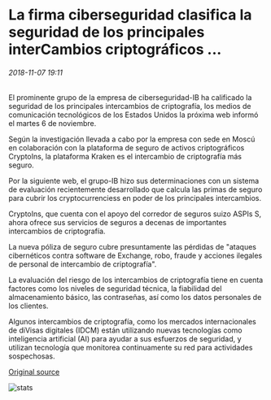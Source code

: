 # La firma ciberseguridad clasifica la seguridad de los principales interCambios criptográficos ...

###### 2018-11-07 19:11

El prominente grupo de la empresa de ciberseguridad-IB ha calificado la seguridad de los principales intercambios de criptografía, los medios de comunicación tecnológicos de los Estados Unidos la próxima web informó el martes 6 de noviembre.

Según la investigación llevada a cabo por la empresa con sede en Moscú en colaboración con la plataforma de seguro de activos criptográficos CryptoIns, la plataforma Kraken es el intercambio de criptografía más seguro.

Por la siguiente web, el grupo-IB hizo sus determinaciones con un sistema de evaluación recientemente desarrollado que calcula las primas de seguro para cubrir los cryptocurrenciess en poder de los principales intercambios.

CryptoIns, que cuenta con el apoyo del corredor de seguros suizo ASPIs S, ahora ofrece sus servicios de seguros a decenas de importantes intercambios de criptografía.

La nueva póliza de seguro cubre presuntamente las pérdidas de "ataques cibernéticos contra software de Exchange, robo, fraude y acciones ilegales de personal de intercambio de criptografía".

La evaluación del riesgo de los intercambios de criptografía tiene en cuenta factores como los niveles de seguridad técnica, la fiabilidad del almacenamiento básico, las contraseñas, así como los datos personales de los clientes.

Algunos intercambios de criptografía, como los mercados internacionales de diVisas digitales (IDCM) están utilizando nuevas tecnologías como inteligencia artificial (AI) para ayudar a sus esfuerzos de seguridad, y utilizan tecnología que monitorea continuamente su red para actividades sospechosas.

[Original source](https://cointelegraph.com/news/cybersecurity-firm-ranks-safety-of-top-crypto-exchanges)

![stats](https://c.statcounter.com/11760860/0/a89fa40b/1/ "stats")